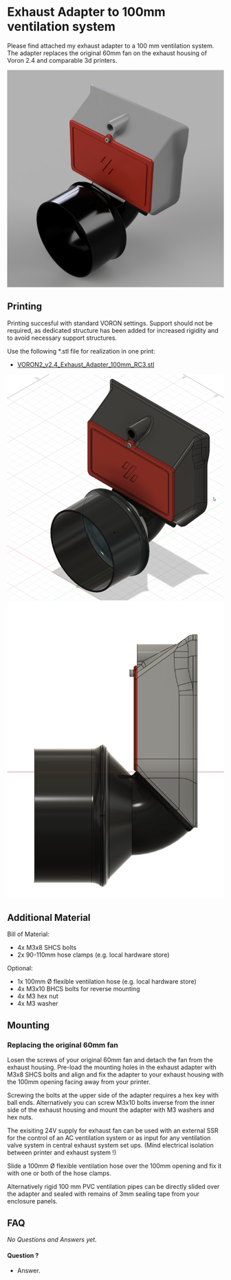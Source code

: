 # <b> Exhaust Adapter to 100mm ventilation system</b>

Please find attached my exhaust adapter to a 100 mm ventilation system. The adapter replaces the original 60mm fan on the exhaust housing of Voron 2.4 and comparable 3d printers.

![Exhaust Adatper 100mm](Images/Exhaust_Adapter_ISO_rendered_bright.png)  

## <b>Printing</b>

Printing succesful with standard VORON settings. Support should not be required, as dedicated structure has been added for increased rigidity and to avoid necessary support structures.

Use the following *.stl file for realization in one print:
- [VORON2_v2.4_Exhaust_Adapter_100mm_RC3.stl](STL/VORON2_v2.4_Exhaust_Adapter_100mm_RC3.stl) 

![Exhaust Adapter ISO View](Images/Exhaust_Adapter_ISO.png)  
![Exhaust Adapter Side View](Images/Exhaust_Adapter_sideview.png)  

## <b>Additional Material</b>

Bill of Material:
- 4x M3x8 SHCS bolts
- 2x 90-110mm hose clamps (e.g. local hardware store)

Optional:

- 1x 100mm Ø flexible ventilation hose (e.g. local hardware store)
- 4x M3x10 BHCS bolts for reverse mounting
- 4x M3 hex nut
- 4x M3 washer

## <b>Mounting</b>

### Replacing the original 60mm fan

Losen the screws of your original 60mm fan and detach the fan from the exhaust housing. Pre-load the mounting holes in the exhaust adapter with M3x8 SHCS bolts and align and fix the adapter to your exhaust housing with the 100mm opening facing away from your printer.

Screwing the bolts at the upper side of the adapter requires a hex key with ball ends. Alternatively you can screw M3x10 bolts inverse from the inner side of the exhaust housing and mount the adapter with M3 washers and hex nuts.

The exisiting 24V supply for exhaust fan can be used with an external SSR for the control of an AC ventilation system or as input for any ventilation valve system in central exhaust system set ups. (Mind electrical isolation between printer and exhaust system !)

Slide a 100mm Ø flexible ventilation hose over the 100mm opening and fix it with one or both of the hose clamps.

Alternatively rigid 100 mm PVC ventilation pipes can be directly slided over the adapter and sealed with remains of 3mm sealing tape from your enclosure panels.

## <b>FAQ</b>

<i> No Questions and Answers yet. </i>

#### Question ?
* Answer.

